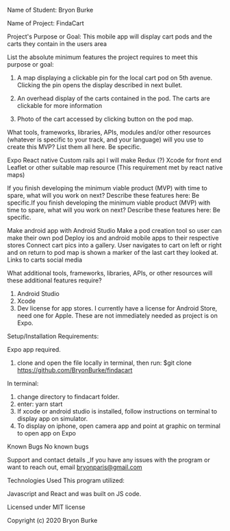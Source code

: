 Name of Student: Bryon Burke

Name of Project: FindaCart

Project's Purpose or Goal: This  mobile app will display cart pods and the carts they contain in the users area

List the absolute minimum features the project requires to meet this purpose or goal:

1. A map displaying a clickable pin for the local cart pod on 5th avenue. Clicking the pin opens the display described in next bullet.

2. An overhead display of the carts contained in the pod. The carts are clickable for more information

3. Photo of the cart accessed by clicking button on the pod map.

What tools, frameworks, libraries, APIs, modules and/or other resources (whatever is specific to your track, and your language) will you use to create this MVP? List them all here. Be specific.

Expo
React native
Custom rails api I will make
Redux (?)
Xcode for front end
Leaflet or other suitable map resource (This requirement met by react native maps)

If you finish developing the minimum viable product (MVP) with time to spare, what will you work on next? Describe these features here: Be specific.If you finish developing the minimum viable product (MVP) with time to spare, what will you work on next? Describe these features here: Be specific.

Make android app with Android Studio
Make a pod creation tool so user can make their own pod
Deploy ios and android mobile apps to their respective stores
Connect cart pics into a gallery. User navigates to cart on left or right and on return to pod map is shown a marker of the last cart they looked at.
Links to carts social media

What additional tools, frameworks, libraries, APIs, or other resources will these additional features require?

1. Android Studio
2. Xcode
3. Dev license for app stores. I currently have a license for Android Store, need one for Apple. These are not immediately needed as project is on Expo.

Setup/Installation Requirements: 

Expo app required.

1. clone and open the file locally in terminal, then run: $git clone https://github.com/BryonBurke/findacart

In terminal: 
1. change directory to findacart folder. 
2. enter: yarn start
3. If xcode or android studio is installed, follow instructions on terminal to display app on simulator.
4. To display on iphone, open camera app and point at graphic on terminal to open app on Expo

Known Bugs No known bugs

Support and contact details _If you have any issues with the program or want to reach out, email bryonparis@gmail.com

Technologies Used This program utilized:

Javascript and React and was built on JS code.

Licensed under MIT license

Copyright (c) 2020 Bryon Burke


